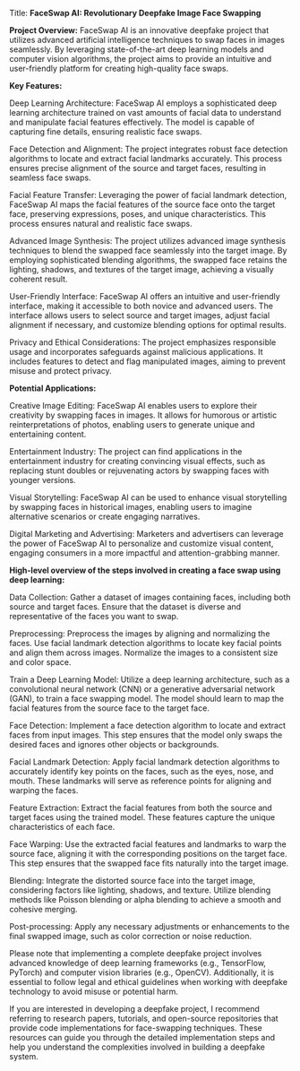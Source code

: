 Title: **FaceSwap AI: Revolutionary Deepfake Image Face Swapping**

**Project Overview:**
FaceSwap AI is an innovative deepfake project that utilizes advanced artificial intelligence techniques to swap faces in images seamlessly. By leveraging state-of-the-art deep learning models and computer vision algorithms, the project aims to provide an intuitive and user-friendly platform for creating high-quality face swaps.

**Key Features:**

Deep Learning Architecture:
FaceSwap AI employs a sophisticated deep learning architecture trained on vast amounts of facial data to understand and manipulate facial features effectively. The model is capable of capturing fine details, ensuring realistic face swaps.

Face Detection and Alignment:
The project integrates robust face detection algorithms to locate and extract facial landmarks accurately. This process ensures precise alignment of the source and target faces, resulting in seamless face swaps.

Facial Feature Transfer:
Leveraging the power of facial landmark detection, FaceSwap AI maps the facial features of the source face onto the target face, preserving expressions, poses, and unique characteristics. This process ensures natural and realistic face swaps.

Advanced Image Synthesis:
The project utilizes advanced image synthesis techniques to blend the swapped face seamlessly into the target image. By employing sophisticated blending algorithms, the swapped face retains the lighting, shadows, and textures of the target image, achieving a visually coherent result.

User-Friendly Interface:
FaceSwap AI offers an intuitive and user-friendly interface, making it accessible to both novice and advanced users. The interface allows users to select source and target images, adjust facial alignment if necessary, and customize blending options for optimal results.

Privacy and Ethical Considerations:
The project emphasizes responsible usage and incorporates safeguards against malicious applications. It includes features to detect and flag manipulated images, aiming to prevent misuse and protect privacy.

**Potential Applications:**

Creative Image Editing:
FaceSwap AI enables users to explore their creativity by swapping faces in images. It allows for humorous or artistic reinterpretations of photos, enabling users to generate unique and entertaining content.

Entertainment Industry:
The project can find applications in the entertainment industry for creating convincing visual effects, such as replacing stunt doubles or rejuvenating actors by swapping faces with younger versions.

Visual Storytelling:
FaceSwap AI can be used to enhance visual storytelling by swapping faces in historical images, enabling users to imagine alternative scenarios or create engaging narratives.

Digital Marketing and Advertising:
Marketers and advertisers can leverage the power of FaceSwap AI to personalize and customize visual content, engaging consumers in a more impactful and attention-grabbing manner.


**High-level overview of the steps involved in creating a face swap using deep learning:**

Data Collection:
Gather a dataset of images containing faces, including both source and target faces. Ensure that the dataset is diverse and representative of the faces you want to swap.

Preprocessing:
Preprocess the images by aligning and normalizing the faces. Use facial landmark detection algorithms to locate key facial points and align them across images. Normalize the images to a consistent size and color space.

Train a Deep Learning Model:
Utilize a deep learning architecture, such as a convolutional neural network (CNN) or a generative adversarial network (GAN), to train a face swapping model. The model should learn to map the facial features from the source face to the target face.

Face Detection:
Implement a face detection algorithm to locate and extract faces from input images. This step ensures that the model only swaps the desired faces and ignores other objects or backgrounds.

Facial Landmark Detection:
Apply facial landmark detection algorithms to accurately identify key points on the faces, such as the eyes, nose, and mouth. These landmarks will serve as reference points for aligning and warping the faces.

Feature Extraction:
Extract the facial features from both the source and target faces using the trained model. These features capture the unique characteristics of each face.

Face Warping:
Use the extracted facial features and landmarks to warp the source face, aligning it with the corresponding positions on the target face. This step ensures that the swapped face fits naturally into the target image.

Blending:
Integrate the distorted source face into the target image, considering factors like lighting, shadows, and texture. Utilize blending methods like Poisson blending or alpha blending to achieve a smooth and cohesive merging.

Post-processing:
Apply any necessary adjustments or enhancements to the final swapped image, such as color correction or noise reduction.

Please note that implementing a complete deepfake project involves advanced knowledge of deep learning frameworks (e.g., TensorFlow, PyTorch) and computer vision libraries (e.g., OpenCV). Additionally, it is essential to follow legal and ethical guidelines when working with deepfake technology to avoid misuse or potential harm.

If you are interested in developing a deepfake project, I recommend referring to research papers, tutorials, and open-source repositories that provide code implementations for face-swapping techniques. These resources can guide you through the detailed implementation steps and help you understand the complexities involved in building a deepfake system.
